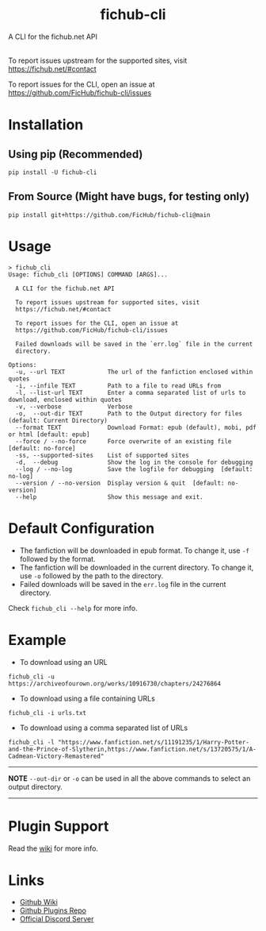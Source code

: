 <h1 align="center">fichub-cli</h1>

A CLI for the fichub.net API<br><br>

To report issues upstream for the supported sites, visit https://fichub.net/#contact<br>

To report issues for the CLI, open an issue at https://github.com/FicHub/fichub-cli/issues

# Installation

## Using pip (Recommended)

```
pip install -U fichub-cli
```

## From Source (Might have bugs, for testing only)

```
pip install git+https://github.com/FicHub/fichub-cli@main
```

# Usage

```
> fichub_cli
Usage: fichub_cli [OPTIONS] COMMAND [ARGS]...

  A CLI for the fichub.net API

  To report issues upstream for supported sites, visit
  https://fichub.net/#contact

  To report issues for the CLI, open an issue at
  https://github.com/FicHub/fichub-cli/issues

  Failed downloads will be saved in the `err.log` file in the current
  directory.

Options:
  -u, --url TEXT            The url of the fanfiction enclosed within quotes
  -i, --infile TEXT         Path to a file to read URLs from
  -l, --list-url TEXT       Enter a comma separated list of urls to download, enclosed within quotes
  -v, --verbose             Verbose
  -o,  --out-dir TEXT       Path to the Output directory for files (default: Current Directory)
  --format TEXT             Download Format: epub (default), mobi, pdf or html [default: epub]
  --force / --no-force      Force overwrite of an existing file  [default: no-force]
  -ss, --supported-sites    List of supported sites
  -d,  --debug              Show the log in the console for debugging
  --log / --no-log          Save the logfile for debugging  [default: no-log]
  --version / --no-version  Display version & quit  [default: no-version]
  --help                    Show this message and exit.
```

# Default Configuration

- The fanfiction will be downloaded in epub format. To change it, use `-f` followed by the format.
- The fanfiction will be downloaded in the current directory. To change it, use `-o` followed by the path to the directory.
- Failed downloads will be saved in the `err.log` file in the current directory.

Check `fichub_cli --help` for more info.

# Example

- To download using an URL

```
fichub_cli -u https://archiveofourown.org/works/10916730/chapters/24276864
```

- To download using a file containing URLs

```
fichub_cli -i urls.txt
```

- To download using a comma separated list of URLs

```
fichub_cli -l "https://www.fanfiction.net/s/11191235/1/Harry-Potter-and-the-Prince-of-Slytherin,https://www.fanfiction.net/s/13720575/1/A-Cadmean-Victory-Remastered"
```

---

**NOTE**
`--out-dir` or `-o` can be used in all the above commands to select an output directory.

---

# Plugin Support

Read the [wiki](https://github.com/FicHub/fichub-cli/wiki/Plugins) for more info.

# Links

- [Github Wiki](https://github.com/FicHub/fichub-cli/wiki/)
- [Github Plugins Repo](https://github.com/fichub-cli-contrib/)
- [Official Discord Server](https://discord.gg/sByBAhX)

